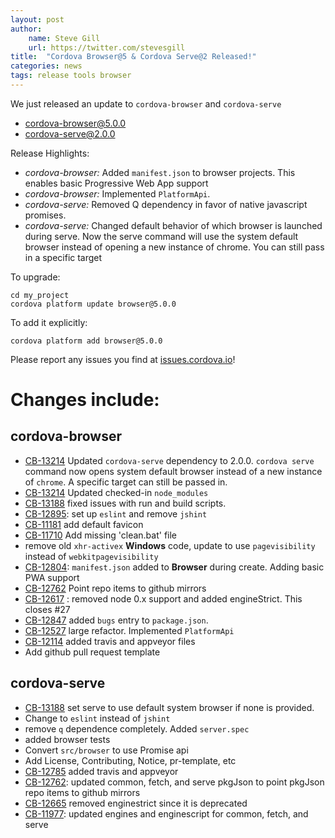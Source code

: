 ```yaml
---
layout: post
author:
    name: Steve Gill
    url: https://twitter.com/stevesgill
title:  "Cordova Browser@5 & Cordova Serve@2 Released!"
categories: news
tags: release tools browser
---
```


We just released an update to `cordova-browser` and `cordova-serve`

* [cordova-browser@5.0.0](https://www.npmjs.org/package/cordova-browser)
* [cordova-serve@2.0.0](https://www.npmjs.org/package/cordova-serve)

Release Highlights:

* *cordova-browser:* Added `manifest.json` to browser projects. This enables basic Progressive Web App support
* *cordova-browser:* Implemented `PlatformApi`.
* *cordova-serve:* Removed Q dependency in favor of native javascript promises. 
* *cordova-serve:* Changed default behavior of which browser is launched during serve. Now the serve command will use the system default browser instead of opening a new instance of chrome. You can still pass in a specific target

To upgrade:

    cd my_project
    cordova platform update browser@5.0.0

To add it explicitly:

    cordova platform add browser@5.0.0

Please report any issues you find at [issues.cordova.io](http://issues.cordova.io/)!

<!--more-->
# Changes include:

## cordova-browser

* [CB-13214](https://issues.apache.org/jira/browse/CB-13214) Updated `cordova-serve` dependency to 2.0.0. `cordova serve` command now opens system default browser instead of a new instance of `chrome`. A specific target can still be passed in. 
* [CB-13214](https://issues.apache.org/jira/browse/CB-13214) Updated checked-in `node_modules`
* [CB-13188](https://issues.apache.org/jira/browse/CB-13188) fixed issues with run and build scripts. 
* [CB-12895](https://issues.apache.org/jira/browse/CB-12895): set up `eslint` and remove `jshint`
* [CB-11181](https://issues.apache.org/jira/browse/CB-11181) add default favicon
* [CB-11710](https://issues.apache.org/jira/browse/CB-11710) Add missing 'clean.bat' file
* remove old `xhr-activex` **Windows** code, update to use `pagevisibility` instead of `webkitpagevisibility`
* [CB-12804](https://issues.apache.org/jira/browse/CB-12804): `manifest.json` added to **Browser** during create. Adding basic PWA support
* [CB-12762](https://issues.apache.org/jira/browse/CB-12762) Point repo items to github mirrors
* [CB-12617](https://issues.apache.org/jira/browse/CB-12617) : removed node 0.x support and added engineStrict. This closes #27
* [CB-12847](https://issues.apache.org/jira/browse/CB-12847) added `bugs` entry to `package.json`.
* [CB-12527](https://issues.apache.org/jira/browse/CB-12527) large refactor. Implemented `PlatformApi`
* [CB-12114](https://issues.apache.org/jira/browse/CB-12114) added travis and appveyor files
* Add github pull request template

## cordova-serve

* [CB-13188](https://issues.apache.org/jira/browse/CB-13188) set serve to use default system browser if none is provided.
* Change to `eslint` instead of `jshint`
* remove `q` dependence completely. Added `server.spec`
* added browser tests
* Convert `src/browser` to use Promise api
* Add License, Contributing, Notice, pr-template, etc
* [CB-12785](https://issues.apache.org/jira/browse/CB-12785) added travis and appveyor
* [CB-12762](https://issues.apache.org/jira/browse/CB-12762): updated common, fetch, and serve pkgJson to point pkgJson repo items to github mirrors
* [CB-12665](https://issues.apache.org/jira/browse/CB-12665) removed enginestrict since it is deprecated
* [CB-11977](https://issues.apache.org/jira/browse/CB-11977): updated engines and enginescript for common, fetch, and serve
